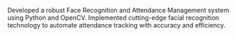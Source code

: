 Developed a robust Face Recognition and Attendance Management
system using Python and OpenCV.
Implemented cutting-edge facial recognition technology to automate
attendance tracking with accuracy and efficiency.
